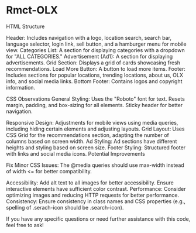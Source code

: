 # Rmct-OLX

HTML Structure

Header: Includes navigation with a logo, location search, search bar, language selector, login link, sell button, and a hamburger menu for mobile view.
Categories List:
                A section for displaying categories with a dropdown for "ALL CATEGORIES."
                Advertisement (Ad1):
                A section for displaying advertisements.
Grid Section:
                Displays a grid of cards showcasing fresh recommendations.
Load More Button:
                A button to load more items.
Footer:
                Includes sections for popular locations, trending locations, about us, OLX info, and social media links.
Bottom Footer:
                Contains logos and copyright information.


CSS Observations
General Styling:
                Uses the "Roboto" font for text.
                Resets margin, padding, and box-sizing for all elements.
                Sticky header for better navigation.
                
Responsive Design:
                Adjustments for mobile views using media queries, including hiding certain elements and adjusting layouts.
Grid Layout:
                Uses CSS Grid for the recommendations section, adapting the number of columns based on screen width.
Ad Styling:
                Ad sections have different heights and styling based on screen size.
Footer Styling:
                Structured footer with links and social media icons.
                Potential Improvements
                
Fix Minor CSS Issues:
                The @media queries should use max-width instead of width <= for better compatibility.
                
Accessibility:
                Add alt text to all images for better accessibility.
                Ensure interactive elements have sufficient color contrast.
Performance:
                Consider optimizing images and reducing HTTP requests for better performance.
Consistency:
                Ensure consistency in class names and CSS properties (e.g., spelling of .serach-icon should be .search-icon).


If you have any specific questions or need further assistance with this code, feel free to ask!
